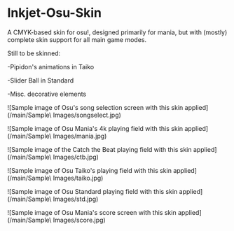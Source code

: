 # Inkjet-Osu-Skin
A CMYK-based skin for osu!, designed primarily for mania, but with (mostly) complete skin support for all main game modes.

Still to be skinned:

-Pipidon's animations in Taiko

-Slider Ball in Standard

-Misc. decorative elements

![Sample image of Osu's song selection screen with this skin applied](/main/Sample\ Images/songselect.jpg)

![Sample image of Osu Mania's 4k playing field with this skin applied](/main/Sample\ Images/mania.jpg)

![Sample image of the Catch the Beat playing field with this skin applied](/main/Sample\ Images/ctb.jpg)

![Sample image of Osu Taiko's playing field with this skin applied](/main/Sample\ Images/taiko.jpg)

![Sample image of Osu Standard playing field with this skin applied](/main/Sample\ Images/std.jpg)

![Sample image of Osu Mania's score screen with this skin applied](/main/Sample\ Images/score.jpg)
